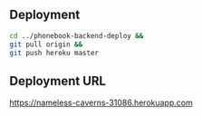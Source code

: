 ## Deployment
```bash
cd ../phonebook-backend-deploy &&
git pull origin &&
git push heroku master
```

## Deployment URL
https://nameless-caverns-31086.herokuapp.com